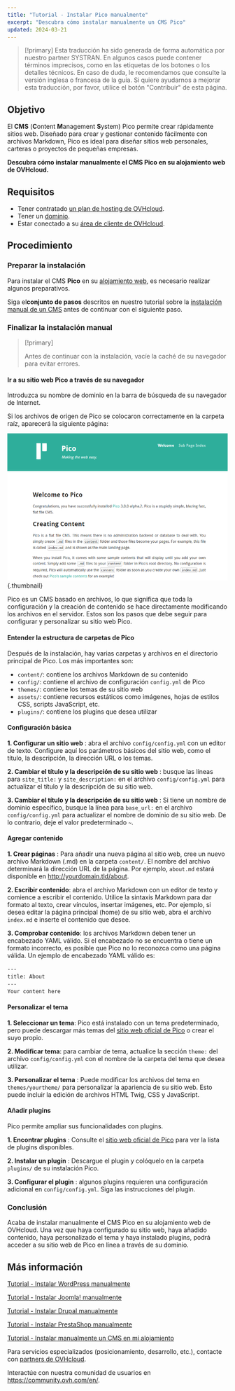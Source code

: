 ```yaml
---
title: "Tutorial - Instalar Pico manualmente"
excerpt: "Descubra cómo instalar manualmente un CMS Pico"
updated: 2024-03-21
---
```


> [!primary]
> Esta traducción ha sido generada de forma automática por nuestro partner SYSTRAN. En algunos casos puede contener términos imprecisos, como en las etiquetas de los botones o los detalles técnicos. En caso de duda, le recomendamos que consulte la versión inglesa o francesa de la guía. Si quiere ayudarnos a mejorar esta traducción, por favor, utilice el botón "Contribuir" de esta página.
>

## Objetivo

El **CMS** (**C**ontent **M**anagement **S**ystem) Pico permite crear rápidamente sitios web. Diseñado para crear y gestionar contenido fácilmente con archivos Markdown, Pico es ideal para diseñar sitios web personales, carteras o proyectos de pequeñas empresas.

**Descubra cómo instalar manualmente el CMS Pico en su alojamiento web de OVHcloud.**

## Requisitos

- Tener contratado [un plan de hosting de OVHcloud](https://www.ovhcloud.com/es-es/web-hosting/).
- Tener un [dominio](https://www.ovhcloud.com/es-es/domains/).
- Estar conectado a su [área de cliente de OVHcloud](https://www.ovh.com/auth/?action=gotomanager&from=https://www.ovh.es/&ovhSubsidiary=es).

## Procedimiento

### Preparar la instalación

Para instalar el CMS **Pico** en su [alojamiento web](https://www.ovhcloud.com/es-es/web-hosting/), es necesario realizar algunos preparativos.

Siga el**conjunto de pasos** descritos en nuestro tutorial sobre la [instalación manual de un CMS](/pages/web_cloud/web_hosting/cms_manual_installation) antes de continuar con el siguiente paso.

### Finalizar la instalación manual

> [!primary]
>
> Antes de continuar con la instalación, vacíe la caché de su navegador para evitar errores.
>

#### Ir a su sitio web Pico a través de su navegador

Introduzca su nombre de dominio en la barra de búsqueda de su navegador de Internet.

Si los archivos de origen de Pico se colocaron correctamente en la carpeta raíz, aparecerá la siguiente página:

![Pico installation](images/welcome_page.png){.thumbnail}

Pico es un CMS basado en archivos, lo que significa que toda la configuración y la creación de contenido se hace directamente modificando los archivos en el servidor. Estos son los pasos que debe seguir para configurar y personalizar su sitio web Pico.

#### Entender la estructura de carpetas de Pico

Después de la instalación, hay varias carpetas y archivos en el directorio principal de Pico. Los más importantes son:

- `content/`: contiene los archivos Markdown de su contenido
- `config/`: contiene el archivo de configuración `config.yml` de Pico
- `themes/`: contiene los temas de su sitio web
- `assets/`: contiene recursos estáticos como imágenes, hojas de estilos CSS, scripts JavaScript, etc.
- `plugins/`: contiene los plugins que desea utilizar

#### Configuración básica

**1. Configurar un sitio web** : abra el archivo `config/config.yml` con un editor de texto. Configure aquí los parámetros básicos del sitio web, como el título, la descripción, la dirección URL o los temas.

**2. Cambiar el título y la descripción de su sitio web** : busque las líneas para `site_title:` y `site_description:` en el archivo `config/config.yml` para actualizar el título y la descripción de su sitio web.

**3. Cambiar el título y la descripción de su sitio web** : Si tiene un nombre de dominio específico, busque la línea para `base_url:` en el archivo `config/config.yml` para actualizar el nombre de dominio de su sitio web. De lo contrario, deje el valor predeterminado `~`.

#### Agregar contenido

**1. Crear páginas** : Para añadir una nueva página al sitio web, cree un nuevo archivo Markdown (.md) en la carpeta `content/`. El nombre del archivo determinará la dirección URL de la página. Por ejemplo, `about.md` estará disponible en http://yourdomain.tld/about.

**2. Escribir contenido**: abra el archivo Markdown con un editor de texto y comience a escribir el contenido. Utilice la sintaxis Markdown para dar formato al texto, crear vínculos, insertar imágenes, etc. Por ejemplo, si desea editar la página principal (home) de su sitio web, abra el archivo `index.md` e inserte el contenido que desee.

**3. Comprobar contenido**: los archivos Markdown deben tener un encabezado YAML válido. Si el encabezado no se encuentra o tiene un formato incorrecto, es posible que Pico no lo reconozca como una página válida. Un ejemplo de encabezado YAML válido es:

```bash
---
title: About
---
Your content here
```

#### Personalizar el tema

**1. Seleccionar un tema**: Pico está instalado con un tema predeterminado, pero puede descargar más temas del [sitio web oficial de Pico](https://picocms.org/themes/) o crear el suyo propio.

**2. Modificar tema**: para cambiar de tema, actualice la sección `theme:` del archivo `config/config.yml` con el nombre de la carpeta del tema que desea utilizar.

**3. Personalizar el tema** : Puede modificar los archivos del tema en `themes/yourtheme/` para personalizar la apariencia de su sitio web. Esto puede incluir la edición de archivos HTML Twig, CSS y JavaScript.

#### Añadir plugins

Pico permite ampliar sus funcionalidades con plugins.

**1. Encontrar plugins** : Consulte el [sitio web oficial de Pico](https://picocms.org/plugins/) para ver la lista de plugins disponibles.

**2. Instalar un plugin** : Descargue el plugin y colóquelo en la carpeta `plugins/` de su instalación Pico.

**3. Configurar el plugin** : algunos plugins requieren una configuración adicional en `config/config.yml`. Siga las instrucciones del plugin.

### Conclusión

Acaba de instalar manualmente el CMS Pico en su alojamiento web de OVHcloud. Una vez que haya configurado su sitio web, haya añadido contenido, haya personalizado el tema y haya instalado plugins, podrá acceder a su sitio web de Pico en línea a través de su dominio.

## Más información <a name="go-further"></a>

[Tutorial - Instalar WordPress manualmente](/pages/web_cloud/web_hosting/cms_manual_installation_wordpress)

[Tutorial - Instalar Joomla! manualmente](/pages/web_cloud/web_hosting/cms_manual_installation_joomla)

[Tutorial - Instalar Drupal manualmente](/pages/web_cloud/web_hosting/cms_manual_installation_drupal)

[Tutorial - Instalar PrestaShop manualmente](/pages/web_cloud/web_hosting/cms_manual_installation_prestashop)

[Tutorial - Instalar manualmente un CMS en mi alojamiento](/pages/web_cloud/web_hosting/cms_manual_installation)
 
Para servicios especializados (posicionamiento, desarrollo, etc.), contacte con [partners de OVHcloud](https://partner.ovhcloud.com/es-es/directory/).
 
Interactúe con nuestra comunidad de usuarios en <https://community.ovh.com/en/>.